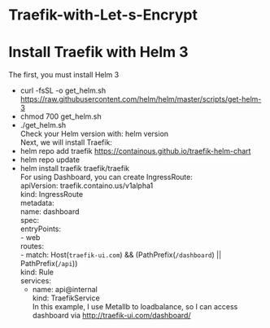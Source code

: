 # Traefik-with-Let-s-Encrypt
# Install Traefik with Helm 3  
The first, you must install Helm 3  
   - curl -fsSL -o get_helm.sh https://raw.githubusercontent.com/helm/helm/master/scripts/get-helm-3  
   - chmod 700 get_helm.sh  
   - ./get_helm.sh  
   Check your Helm version with: helm version  
 Next, we will install Traefik:  
   - helm repo add traefik https://containous.github.io/traefik-helm-chart  
   - helm repo update  
   - helm install traefik traefik/traefik  
For using Dashboard, you can create IngressRoute:  
apiVersion: traefik.containo.us/v1alpha1  
kind: IngressRoute  
metadata:  
  name: dashboard  
spec:  
  entryPoints:  
    - web  
  routes:  
    - match: Host(`traefik-ui.com`) && (PathPrefix(`/dashboard`) || PathPrefix(`/api`))  
      kind: Rule  
      services:  
        - name: api@internal  
          kind: TraefikService  
In this example, I use Metallb to loadbalance, so I can access dashboard via http://traefik-ui.com/dashboard/
 
